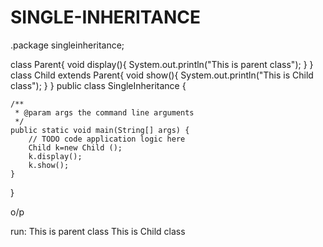 # SINGLE-INHERITANCE
.package singleinheritance;

class Parent{
    void display(){
        System.out.println("This is parent class");
    }
}
class Child extends Parent{
    void show(){
        System.out.println("This is Child class");
    }
}
public class SingleInheritance {

    /**
     * @param args the command line arguments
     */
    public static void main(String[] args) {
        // TODO code application logic here
        Child k=new Child ();
        k.display();
        k.show();
    }
    
}


o/p

run:
This is parent class
This is Child class

